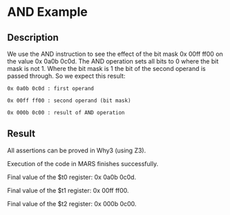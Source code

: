 # AND Example

## Description

We use the AND instruction to see the effect of the bit mask 0x 00ff ff00
on the value 0x 0a0b 0c0d. The AND operation sets all bits to 0 where
the bit mask is not 1. Where the bit mask is 1 the bit of the second 
operand is passed through. So we expect this result:

    0x 0a0b 0c0d : first operand

    0x 00ff ff00 : second operand (bit mask)

    0x 000b 0c00 : result of AND operation

## Result

All assertions can be proved in Why3 (using Z3).

Execution of the code in MARS finishes successfully. 

Final value of the $t0 register: 0x 0a0b 0c0d.

Final value of the $t1 register: 0x 00ff ff00.

Final value of the $t2 register: 0x 000b 0c00.






